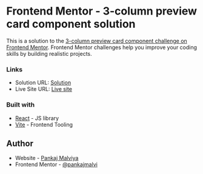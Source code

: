 # Frontend Mentor - 3-column preview card component solution

This is a solution to the [3-column preview card component challenge on Frontend Mentor](https://www.frontendmentor.io/challenges/3column-preview-card-component-pH92eAR2-). Frontend Mentor challenges help you improve your coding skills by building realistic projects. 


### Links

- Solution URL: [Solution ](https://github.com/pankajmalvi/frontend-mentor/tree/3-col-preview-card)
- Live Site URL: [Live site](http://col-3-preview-card.netlify.app/)


### Built with

- [React](https://reactjs.org/) - JS library
- [Vite](https://vitejs.dev/) - Frontend Tooling


## Author

- Website - [Pankaj Malviya](https://pankajmalviya.netlify.app/)
- Frontend Mentor - [@pankajmalvi](https://www.frontendmentor.io/profile/pankajmalvi)



